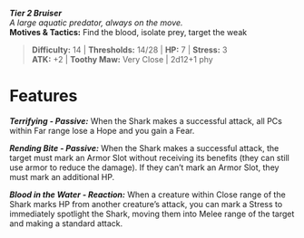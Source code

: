 ***Tier 2 Bruiser***  
*A large aquatic predator, always on the move.*  
**Motives & Tactics:** Find the blood, isolate prey, target the weak

> **Difficulty:** 14 | **Thresholds:** 14/28 | **HP:** 7 | **Stress:** 3  
> **ATK:** +2 | **Toothy Maw:** Very Close | 2d12+1 phy  

# Features

***Terrifying - Passive:*** When the Shark makes a successful attack, all PCs within Far range lose a Hope and you gain a Fear.

***Rending Bite - Passive:*** When the Shark makes a successful attack, the target must mark an Armor Slot without receiving its benefits (they can still use armor to reduce the damage). If they can’t mark an Armor Slot, they must mark an additional HP.

***Blood in the Water - Reaction:*** When a creature within Close range of the Shark marks HP from another creature’s attack, you can mark a Stress to immediately spotlight the Shark, moving them into Melee range of the target and making a standard attack.
